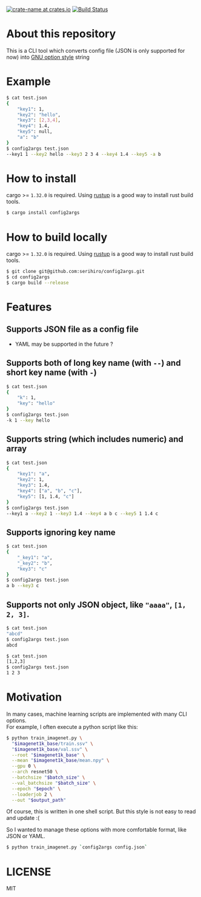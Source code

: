 [![crate-name at crates.io](https://img.shields.io/crates/v/config2args.svg)](https://crates.io/crates/config2args)
[![Build Status](https://travis-ci.org/serihiro/config2args.svg?branch=master)](https://travis-ci.org/serihiro/config2args)

# About this repository
This is a CLI tool which converts config file (JSON is only supported for now) into [GNU option style](https://www.gnu.org/prep/standards/html_node/Command_002dLine-Interfaces.html) string

# Example
```sh
$ cat test.json
{
    "key1": 1,
    "key2": "hello",
    "key3": [2,3,4],
    "key4": 1.4,
    "key5": null,
    "a": "b"
}
$ config2args test.json
--key1 1 --key2 hello --key3 2 3 4 --key4 1.4 --key5 -a b
```

# How to install
cargo >= `1.32.0` is required. Using [rustup](https://rustup.rs/) is a good way to install rust build tools.

```sh
$ cargo install config2args
```

# How to build locally
cargo >= `1.32.0` is required. Using [rustup](https://rustup.rs/) is a good way to install rust build tools.

```sh
$ git clone git@github.com:serihiro/config2args.git
$ cd config2args
$ cargo build --release
```

# Features
## Supports JSON file as a config file 
- YAML may be supported in the future ?

## Supports both of long key name (with `--`) and short key name (with `-`)
```sh
$ cat test.json
{
    "k": 1,
    "key": "hello"
}
$ config2args test.json
-k 1 --key hello
```
## Supports string (which includes numeric) and array
```sh
$ cat test.json
{
    "key1": "a",
    "key2": 1,
    "key3": 1.4,
    "key4": ["a", "b", "c"],
    "key5": [1, 1.4, "c"]
}
$ config2args test.json
--key1 a --key2 1 --key3 1.4 --key4 a b c --key5 1 1.4 c
```

## Supports ignoring key name
```sh
$ cat test.json
{
    "_key1": "a",
    "_key2": "b",
    "key3": "c"
}
$ config2args test.json
a b --key3 c
```

## Supports not only JSON object, like `"aaaa"`, `[1, 2, 3]`.
```sh
$ cat test.json
"abcd"
$ config2args test.json
abcd
```

```sh
$ cat test.json
[1,2,3]
$ config2args test.json
1 2 3
```

# Motivation
In many cases, machine learning scripts are implemented with many CLI options.  
For example, I often execute a python script like this:

```bash
$ python train_imagenet.py \
  "$imagenet1k_base/train.ssv" \
  "$imagenet1k_base/val.ssv" \
  --root "$imagenet1k_base" \
  --mean "$imagenet1k_base/mean.npy" \
  --gpu 0 \
  --arch resnet50 \
  --batchsize "$batch_size" \
  --val_batchsize "$batch_size" \
  --epoch "$epoch" \
  --loaderjob 2 \
  --out "$output_path"
```

Of course, this is written in one shell script.
But this style is not easy to read and update :(

So I wanted to manage these options with more comfortable format, like JSON or YAML.

```bash
$ python train_imagenet.py `config2args config.json`
```

# LICENSE
MIT
